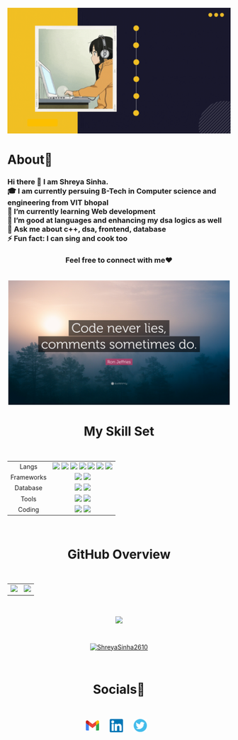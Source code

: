 <p align = "center"><img src="https://github.com/ShreyaSinha2610/ShreyaSinha2610/blob/main/assets/my_intro.gif" width=600px/></p>
<h1 align="left">About🤩</h1>
<h3>
Hi there 👋 I am Shreya Sinha.
 <br>
🎓 I am currently persuing B-Tech in Computer science and engineering from VIT bhopal
 <br>
🌱 I’m currently learning Web development
 <br>
👯 I’m good at languages and enhancing my dsa logics as well
 <br>
💬 Ask me about c++, dsa, frontend, database
 <br>
⚡ Fun fact: I can sing and cook too

<h3 align="center">Feel free to connect with me❤️

<br>
 <br>


<p align = "center"><img src="https://github.com/ShreyaSinha2610/ShreyaSinha2610/blob/main/assets/code_quote.jpg" width="500px"/>

<br>
<h1 align="center"> My Skill Set </h1>
<br>
<table align="center">
<tbody>
<tr>
<td style="text-align:center">Langs</td>
<td style="text-align:center"><img src="https://img.shields.io/badge/Java-ED8B00?style=for-the-badge&logo=java&logoColor=white"> <img src="https://img.shields.io/badge/C%2B%2B-00599C?style=for-the-badge&logo=c%2B%2B&logoColor=white"> <img src="https://img.shields.io/badge/C-00599C?style=for-the-badge&logo=c&logoColor=white"> <img src="https://img.shields.io/badge/HTML5-E34F26?style=for-the-badge&logo=html5&logoColor=white"> <img src="https://img.shields.io/badge/JavaScript-323330?style=for-the-badge&logo=javascript&logoColor=F7DF1E"> <img src="https://img.shields.io/badge/CSS3-1572B6?style=for-the-badge&logo=css3&logoColor=white"> <img src="https://img.shields.io/badge/Python-FFD43B?style=for-the-badge&logo=python&logoColor=blue"> </td>

</tr>
<tr>
<td style="text-align:center">Frameworks</td>
<td style="text-align:center"><img src="https://img.shields.io/badge/React-20232A?style=for-the-badge&logo=react&logoColor=61DAFB"> <img src="https://img.shields.io/badge/Node.js-339933?style=for-the-badge&logo=nodedotjs&logoColor=white"></td>
 
</tr>
<tr>
<td style="text-align:center">Database</td>
<td style="text-align:center"><img src="https://img.shields.io/badge/MySQL-005C84?style=for-the-badge&logo=mysql&logoColor=white"> <img src="https://img.shields.io/badge/MongoDB-4EA94B?style=for-the-badge&logo=mongodb&logoColor=white"></td>

</tr>
<tr>
<td style="text-align:center">Tools</td>
<td style="text-align:center"><img src="https://img.shields.io/badge/GIT-E44C30?style=for-the-badge&logo=git&logoColor=white"> <img src="https://img.shields.io/badge/GitHub-100000?style=for-the-badge&logo=github&logoColor=white">

</tr>
<tr>
<td style="text-align:center">Coding</td>
<td style="text-align:center"><a href="https://leetcode.com/shreyasinha26/"><img src="https://img.shields.io/badge/-LeetCode-FFA116?style=for-the-badge&logo=LeetCode&logoColor=black"></a>
<a href="https://www.hackerrank.com/shreyasinha2610"><img src="https://img.shields.io/badge/-Hackerrank-2EC866?style=for-the-badge&logo=HackerRank&logoColor=white"></a>

</td>

</tr>

</tbody>
</table>
<br>
<h1 align="center"> GitHub Overview </h1>
<br>
<table>
<tr>
<td>
<img src="https://github-readme-stats.vercel.app/api?username=ShreyaSinha2610&include_all_commits=true&count_private=true&show_icons=true&line_height=20&theme=tokyonight"/>
<td><img src="https://github-readme-stats.vercel.app/api/top-langs?username=ShreyaSinha2610&show_icons=true&locale=en&layout=compact&theme=tokyonight" />
</td>
</tr>
</table>
 <br>
<p align="center">
<img align="center" src="https://github-readme-streak-stats.herokuapp.com/?user=ShreyaSinha2610&theme=tokyonight" />
</p>
<br>


<p align="Center"> <a href="https://github.com/ryo-ma/github-profile-trophy"><img src="https://github-profile-trophy.vercel.app/?username=ShreyaSinha2610" alt="ShreyaSinha2610" /></a> </p>
<br>

<h1 align="center"> Socials🙌
</h1>
 <br>
<p align="center">
<a href="mailto:sinhashreya044@gmail.com"><img align="center" width="30px" src="https://github.com/ShreyaSinha2610/ShreyaSinha2610/blob/main/assets/mail.png" /></a> &nbsp;&nbsp;&nbsp;&nbsp;
<a href="https://www.linkedin.com/in/shreya--sinha/"><img align="center" width="30px" src="https://github.com/ShreyaSinha2610/ShreyaSinha2610/blob/main/assets/linkedin.png"/></a> &nbsp;&nbsp;&nbsp;&nbsp;
<a href=" https://twitter.com/s36110059?t=wSwPIOt8dLyyoEAqd37OcA&s=08"><img align="center" width="30px" src="https://github.com/ShreyaSinha2610/ShreyaSinha2610/blob/main/assets/twitter.png" /></a> &nbsp;&nbsp;

</p>
<br>

